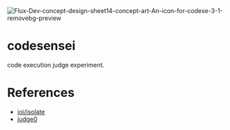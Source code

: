 <img src="https://i.ibb.co/zxjnjjn/Flux-Dev-concept-design-sheet14-concept-art-An-icon-for-codese-3-1-removebg-preview.png" alt="Flux-Dev-concept-design-sheet14-concept-art-An-icon-for-codese-3-1-removebg-preview" border="0">

# codesensei

code execution judge experiment.

# References
- [ioi/isolate](https://github.com/ioi/isolate)
- [judge0](https://github.com/judge0/judge0)